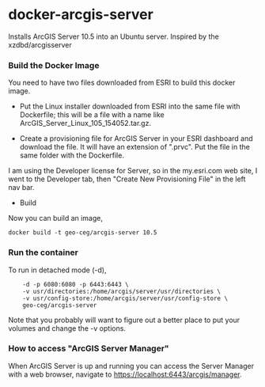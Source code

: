 # docker-arcgis-server
Installs ArcGIS Server 10.5 into an Ubuntu server.
Inspired by the xzdbd/arcgisserver

### Build the Docker Image

You need to have two files downloaded from ESRI to build this docker image.

* Put the Linux installer downloaded from ESRI into the same file with Dockerfile;
this will be a file with a name like ArcGIS_Server_Linux_105_154052.tar.gz.

* Create a provisioning file for ArcGIS Server in your ESRI dashboard and download the file.
It will have an extension of ".prvc". Put the file in the same folder with the Dockerfile.

I am using the Developer license for Server, so in the my.esri.com web
site, I went to the Developer tab, then "Create New Provisioning File"
in the left nav bar.

* Build 

Now you can build an image, 
```
docker build -t geo-ceg/arcgis-server 10.5
```

### Run the container 

To run in detached mode (-d),
```docker run --name arcgis-server --hostname arcgis \
	-d -p 6080:6080 -p 6443:6443 \
	-v usr/directories:/home/arcgis/server/usr/directories \
	-v usr/config-store:/home/arcgis/server/usr/config-store \
	geo-ceg/arcgis-server
```

Note that you probably will want to figure out a better place to put
your volumes and change the -v options.

### How to access "ArcGIS Server Manager"

When ArcGIS Server is up and running you can access the Server Manager with a web browser, 
navigate to [https://localhost:6443/arcgis/manager](https://localhost:6443/arcgis/manager).

